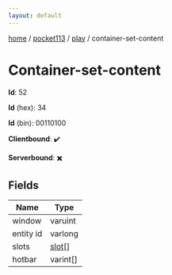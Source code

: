 ```yaml
---
layout: default
---
```


[home](/)  /  [pocket113](/protocol/pocket113)  /  [play](/protocol/pocket113/play)  /  container-set-content

# Container-set-content

**Id**: 52

**Id** (hex): 34

**Id** (bin): 00110100

**Clientbound**: ✔️

**Serverbound**: ✖️

## Fields

Name | Type
---|---
window | varuint
entity id | varlong
slots | [slot](/protocol/pocket113/types/slot)[]
hotbar | varint[]

